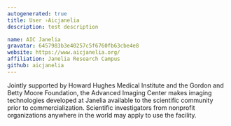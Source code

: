 ```yaml
---
autogenerated: true
title: User ›Aicjanelia
description: test description

name: AIC Janelia
gravatar: 6457983b3e40257c5f6760fb63cbe4e8
website: https://www.aicjanelia.org/
affiliation: Janelia Research Campus
github: aicjanelia
---
```


Jointly supported by Howard Hughes Medical Institute and the Gordon and Betty Moore Foundation, the Advanced Imaging Center makes imaging technologies developed at Janelia available to the scientific community prior to commercialization. Scientific investigators from nonprofit organizations anywhere in the world may apply to use the facility.
